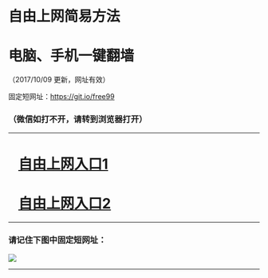 ﻿# 自由上网简易方法

# 电脑、手机一键翻墙

（2017/10/09 更新，网址有效）

固定短网址：https://git.io/free99

### （微信如打不开，请转到浏览器打开）


***





# &nbsp;&nbsp; <a href="http://ft255323116.fwq-tz-1001.info/fwqtz01.html?t=100900122954 " target="_blank">自由上网入口1</a>
# &nbsp;&nbsp; <a href="http://ft1995827977.fwq-tz-1002.info/fwqtz02.html?t=100900131300 " target="_blank">自由上网入口2</a>
***

### 请记住下图中固定短网址：

<img src="https://s3-us-west-2.amazonaws.com/fwq-1001/yjfq-20170905okok.png" /> 


***

